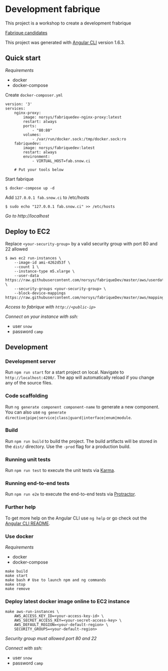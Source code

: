 # Development fabrique

This project is a workshop to create a development frabrique

[Fabrique candidates](./src/assets/docs/Candidats.md)

This project was generated with [Angular CLI](https://github.com/angular/angular-cli) version 1.6.3.

## Quick start

*Requirements*

- docker
- docker-compose

Create `docker-composer.yml`
```
version: '3'
services:
    nginx-proxy:
        image: norsys/fabriquedev-nginx-proxy:latest
        restart: always
        ports:
            - "80:80"
        volumes:
            - /var/run/docker.sock:/tmp/docker.sock:ro
    fabriquedev:
        image: norsys/fabriquedev:latest
        restart: always
        environment:
            - VIRTUAL_HOST=fab.snow.ci
            
    # Put your tools below
```

Start fabrique

```
$ docker-compose up -d
```

Add `127.0.0.1 fab.snow.ci` to /etc/hosts

```
$ sudo echo "127.0.0.1 fab.snow.ci" >> /etc/hosts
```

*Go to http://localhost*

## Deploy to EC2

Replace `<your-security-group>` by a valid security group with port 80 and 22 allowed

```
$ aws ec2 run-instances \
    --image-id ami-4262d53f \
    --count 1 \
    --instance-type m5.xlarge \
    --user-data https://raw.githubusercontent.com/norsys/fabriqueDev/master/aws/userdata.yml \
    --security-groups <your-security-group> \
    --block-device-mappings https://raw.githubusercontent.com/norsys/fabriqueDev/master/aws/mapping.json
```

*Access to fabrique with `http://<public-ip>`*

*Connect on your instance with ssh:*
- user `snow`
- password `camp`

## Development

### Development server

Run `npm run start` for a start project on local. Navigate to `http://localhost:4200/`. The app will automatically reload if you change any of the source files.

### Code scaffolding

Run `ng generate component component-name` to generate a new component. You can also use `ng generate directive|pipe|service|class|guard|interface|enum|module`.

### Build

Run `npm run build` to build the project. The build artifacts will be stored in the `dist/` directory. Use the `-prod` flag for a production build.

### Running unit tests

Run `npm run test` to execute the unit tests via [Karma](https://karma-runner.github.io).

### Running end-to-end tests

Run `npm run e2e` to execute the end-to-end tests via [Protractor](http://www.protractortest.org/).

### Further help

To get more help on the Angular CLI use `ng help` or go check out the [Angular CLI README](https://github.com/angular/angular-cli/blob/master/README.md).

### Use docker

*Requirements*

- docker
- docker-compose


```
make build
make start
make bash # Use to launch npm and ng commands
make stop
make remove
```

### Deploy latest docker image online to EC2 instance

```
make aws-run-instances \
    AWS_ACCESS_KEY_ID=<your-access-key-id> \
    AWS_SECRET_ACCESS_KEY=<your-secret-access-key> \
    AWS_DEFAULT_REGION=<your-default-region> \
    SECURITY_GROUPS=<your-default-region>
```

*Security group must allowed port 80 and 22*

*Connect with ssh:*
- user `snow`
- password `camp`